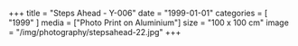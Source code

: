 +++
title = "Steps Ahead - Y-006"
date = "1999-01-01"
categories = [ "1999" ]
media = ["Photo Print on Aluminium"]
size = "100 x 100 cm"
image = "/img/photography/stepsahead-22.jpg"
+++
